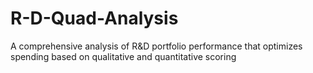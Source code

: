 # R-D-Quad-Analysis
A comprehensive analysis of R&amp;D portfolio performance that optimizes spending based on qualitative and quantitative scoring
